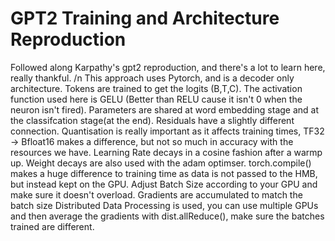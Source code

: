 <h1>GPT2 Training and Architecture Reproduction</h1>

Followed along Karpathy's gpt2 reproduction, and there's a lot to learn here, really thankful. /n
This approach uses Pytorch, and is a decoder only architecture. Tokens are trained to get the logits (B,T,C). 
The activation function used here is GELU (Better than RELU cause it isn't 0 when the neuron isn't fired).
Parameters are shared at word embedding stage and at the classifcation stage(at the end).
Residuals have a slightly different connection.
Quantisation is really important as it affects training times, TF32 -> Bfloat16 makes a difference, but not so much in accuracy with the resources we have. 
Learning Rate decays in a cosine fashion after a warmp up. Weight decays are also used with the adam optimser. 
torch.compile() makes a huge difference to training time as data is not passed to the HMB, but instead kept on the GPU.
Adjust Batch Size according to your GPU and make sure it doesn't overload. 
Gradients are accumulated to match the batch size
Distributed Data Processing is used, you can use multiple GPUs and then average the gradients with dist.allReduce(), make sure the batches trained are different.

